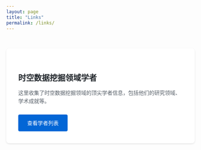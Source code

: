 ```yaml
---
layout: page
title: "Links"
permalink: /links/
---
```


<div class="links-container">
  <div class="link-card">
    <h2>时空数据挖掘领域学者</h2>
    <p>这里收集了时空数据挖掘领域的顶尖学者信息，包括他们的研究领域、学术成就等。</p>
    <a href="/spatial-temporal-scholars/" class="link-button">查看学者列表</a>
  </div>
</div>

<style>
.links-container {
  max-width: 800px;
  margin: 0 auto;
  padding: 2rem 0;
}

.link-card {
  background: white;
  border-radius: 8px;
  padding: 2rem;
  box-shadow: 0 2px 4px rgba(0,0,0,0.1);
  margin-bottom: 2rem;
}

.link-card h2 {
  color: #24292e;
  margin-bottom: 1rem;
}

.link-card p {
  color: #586069;
  margin-bottom: 1.5rem;
  line-height: 1.6;
}

.link-button {
  display: inline-block;
  padding: 0.8rem 1.5rem;
  background-color: #0366d6;
  color: white;
  text-decoration: none;
  border-radius: 4px;
  transition: background-color 0.2s;
}

.link-button:hover {
  background-color: #0256b3;
}
</style>